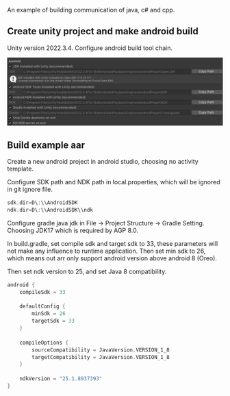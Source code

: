 An example of building communication of java, c# and cpp.

## Create unity project and make android build

Unity version 2022.3.4. Configure android build tool chain.

![UnityAndroidToolChain](Img/UnityAndroidToolChain.png)

## Build example aar

Create a new android project in android studio, choosing no activity template.

Configure SDK path and NDK path in local.properties, which will be ignored in git ignore file.

``` kotlin
sdk.dir=D\:\\AndroidSDK
ndk.dir=D\:\\AndroidSDK\\ndk
```

Configure gradle java jdk in File -> Project Structure -> Gradle Setting. Choosing JDK17 which is required by AGP 8.0.

In build.gradle, set compile sdk and target sdk to 33, these parameters will not make any influence to runtime application. Then set min sdk to 26, which means out arr only support android version above android 8 (Oreo).

Then set ndk version to 25, and set Java 8 compatibility.

``` gradle
android {
    compileSdk = 33

    defaultConfig {
        minSdk = 26
        targetSdk = 33
    }

    compileOptions {
        sourceCompatibility = JavaVersion.VERSION_1_8
        targetCompatibility = JavaVersion.VERSION_1_8
    }

    ndkVersion = "25.1.8937393"
}
```